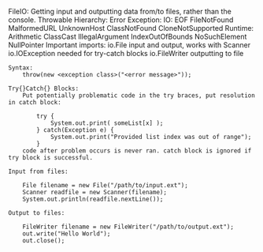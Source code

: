 FileIO:
    Getting input and outputting data from/to files, rather than the console.
    Throwable Hierarchy:
        Error
        Exception:
            IO:
                EOF
                FileNotFound
                MalformedURL
                UnknownHost
            ClassNotFound
            CloneNotSupported
            Runtime:
                Arithmetic
                ClassCast
                IllegalArgument
                IndexOutOfBounds
                NoSuchElement
                NullPointer
    Important imports:
        io.File
            input and output, works with Scanner
        io.IOException
            needed for try-catch blocks
        io.FileWriter
            outputting to file

    Syntax:
        throw(new <exception class>("<error message>"));

    Try{}Catch{} Blocks:
        Put potentially problematic code in the try braces, put resolution in catch block:

            try {
                System.out.print( someList[x] );
            } catch(Exception e) {
                System.out.print("Provided list index was out of range");
            }
        code after problem occurs is never ran. catch block is ignored if try block is successful.

    Input from files:

        File filename = new File("/path/to/input.ext");
        Scanner readfile = new Scanner(filename);
        System.out.println(readfile.nextLine());

    Output to files:

        FileWriter filename = new FileWriter("/path/to/output.ext");
        out.write("Hello World");
        out.close();


